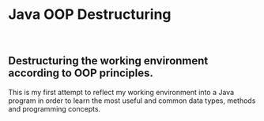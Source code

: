 # Java OOP Destructuring
<br>

## Destructuring the working environment according to OOP principles.

This is my first attempt to reflect my working environment into a Java program in order to learn the most useful and common data types, methods and programming concepts.

<br>
